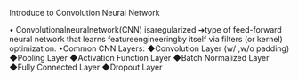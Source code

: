 Introduce to Convolution Neural Network



• Convolutionalneuralnetwork(CNN) isaregularized
➔type of feed-forward neural network that learns featureengineeringby itself via filters (or kernel) optimization.
•Common CNN Layers:
 ◆Convolution Layer (w/ ,w/o padding)
 ◆Pooling Layer
 ◆Activation Function Layer
 ◆Batch Normalized Layer
 ◆Fully Connected Layer
 ◆Dropout Layer
